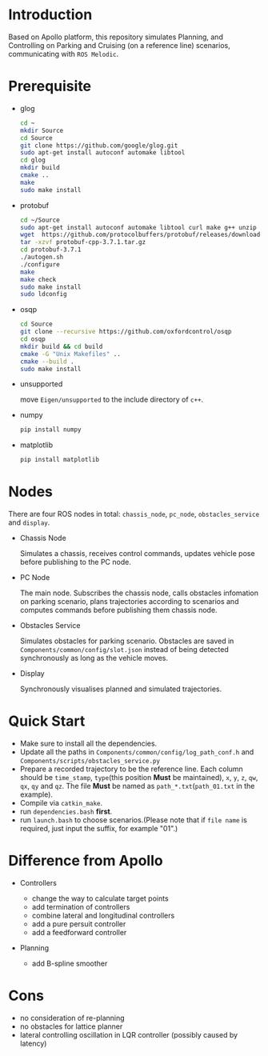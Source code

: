 # Introduction

Based on Apollo platform, this repository simulates Planning, and Controlling on Parking and Cruising (on a reference line) scenarios, communicating with `ROS Melodic`. 

# Prerequisite

- glog
    
    ```bash
    cd ~ 
    mkdir Source
    cd Source
    git clone https://github.com/google/glog.git
    sudo apt-get install autoconf automake libtool
    cd glog
    mkdir build
    cmake ..
    make
    sudo make install
    ```
           
- protobuf

    ```bash
    cd ~/Source
    sudo apt-get install autoconf automake libtool curl make g++ unzip
    wget  https://github.com/protocolbuffers/protobuf/releases/download/v3.7.1/protobuf-cpp-3.7.1.tar.gz
    tar -xzvf protobuf-cpp-3.7.1.tar.gz
    cd protobuf-3.7.1
    ./autogen.sh
    ./configure
    make
    make check
    sudo make install
    sudo ldconfig
    ```

- osqp

    ```bash
    cd Source
    git clone --recursive https://github.com/oxfordcontrol/osqp
    cd osqp
    mkdir build && cd build
    cmake -G "Unix Makefiles" ..
    cmake --build .
    sudo make install
    ```

- unsupported
  
  move `Eigen/unsupported` to the include directory of `c++`.

- numpy
  
    ```bash
    pip install numpy
    ```

- matplotlib
  
    ```bash
    pip install matplotlib
    ```

# Nodes

There are four ROS nodes in total: `chassis_node`, `pc_node`, `obstacles_service` and `display`. 

- Chassis Node

    Simulates a chassis, receives control commands, updates vehicle pose before publishing to the PC node.

- PC Node
  
    The main node. Subscribes the chassis node, calls obstacles infomation on parking scenario, plans trajectories according to scenarios and computes commands before publishing them chassis node.

- Obstacles Service
  
  Simulates obstacles for parking scenario. Obstacles are saved in `Components/common/config/slot.json` instead of being detected synchronously as long as the vehicle moves.

- Display

    Synchronously visualises planned and simulated trajectories.

# Quick Start

- Make sure to install all the dependencies. 
- Update all the paths in `Components/common/config/log_path_conf.h` and `Components/scripts/obstacles_service.py`
- Prepare a recorded trajectory to be the reference line. Each column should be `time_stamp`, `type`(this position **Must** be maintained), `x`, `y`, `z`, `qw`, `qx`, `qy` and `qz`. The file **Must** be named as `path_*.txt`(`path_01.txt` in the example).
- Compile via `catkin_make`.
- run `dependencies.bash` **first**.
- run `launch.bash` to choose scenarios.(Please note that if `file name` is required, just input the suffix, for example "01".)

# Difference from Apollo

- Controllers
    - change the way to calculate target points
    - add termination of controllers
    - combine lateral and longitudinal controllers
    - add a pure persuit controller
    - add a feedforward controller
  
- Planning
    - add B-spline smoother

# Cons

- no consideration of re-planning
- no obstacles for lattice planner
- lateral controlling oscillation in LQR controller (possibly caused by latency)

